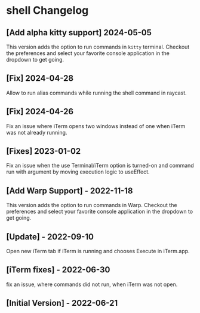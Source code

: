 # shell Changelog

## [Add alpha kitty support] 2024-05-05
This version adds the option to run commands in `kitty` terminal. 
Checkout the preferences and select your favorite console application in the dropdown to get going.

## [Fix] 2024-04-28
Allow to run alias commands while running the shell command in raycast.


## [Fix] 2024-04-26
Fix an issue where iTerm opens two windows instead of one when iTerm was not already running.

## [Fixes] 2023-01-02
Fix an issue when the use Terminal/iTerm option is turned-on and command run with argument by moving execution logic to useEffect.

## [Add Warp Support] - 2022-11-18
This version adds the option to run commands in Warp. 
Checkout the preferences and select your favorite console application in the dropdown to get going.

## [Update] - 2022-09-10
Open new iTerm tab if iTerm is running and chooses Execute in iTerm.app.

## [iTerm fixes] - 2022-06-30
fix an issue, where commands did not run, when iTerm was not open.

## [Initial Version] - 2022-06-21
